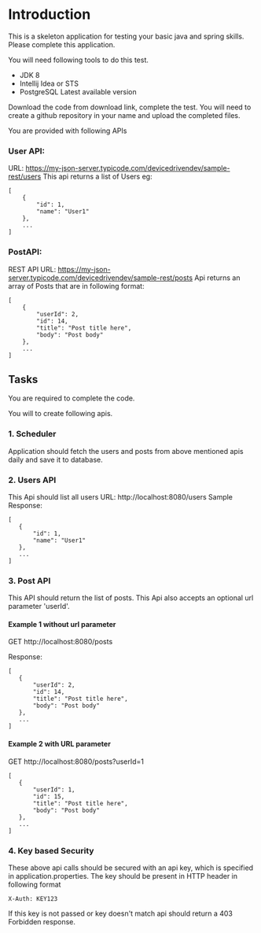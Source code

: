 # Introduction

This is a skeleton application for testing your basic java and spring skills. Please complete this application.

You will need following tools to do this test.

* JDK 8
* Intellij Idea or STS
* PostgreSQL Latest available version

Download the code from download link, complete the test. You will need to create a github repository in your name
and upload the completed files.

You are provided with following APIs

### User API:
URL: https://my-json-server.typicode.com/devicedrivendev/sample-rest/users
This api returns a list of Users
eg:
~~~~
[
    {
        "id": 1,
        "name": "User1"
    },
    ...
]
~~~~

### PostAPI:

REST API URL: https://my-json-server.typicode.com/devicedrivendev/sample-rest/posts
Api returns an array of Posts that are in following format:
~~~~
[
    {
        "userId": 2,
        "id": 14,
        "title": "Post title here",
        "body": "Post body"
    },
    ...
]
~~~~

## Tasks

You are required to complete the code.

You will to create following apis.

### 1. Scheduler

Application should fetch the users and posts from above mentioned apis daily and save it to database.

### 2. Users API
This Api should list all users
URL: http://localhost:8080/users
Sample Response:
~~~~
[
   {
       "id": 1,
       "name": "User1"
   },
   ...
]
~~~~

### 3. Post API

This API should return the list of posts. This Api also accepts an optional url parameter 'userId'.

#### Example 1 without url parameter


GET http://localhost:8080/posts

Response:
~~~~
[
   {
       "userId": 2,
       "id": 14,
       "title": "Post title here",
       "body": "Post body"
   },
   ...
]
~~~~

#### Example 2 with URL parameter

GET http://localhost:8080/posts?userId=1
~~~~
[
   {
       "userId": 1,
       "id": 15,
       "title": "Post title here",
       "body": "Post body"
   },
   ...
]
~~~~

### 4. Key based Security

These above api calls should be secured with an api key, which is specified in application.properties.
The key should be present in HTTP header in following format

`X-Auth: KEY123`

If this key is not passed or key doesn't match api should return a 403 Forbidden response.